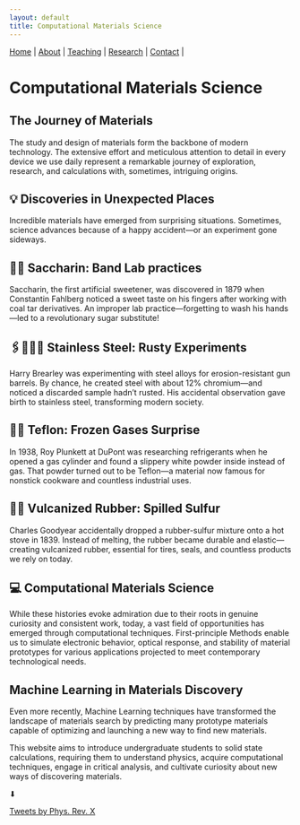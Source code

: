 ```yaml
---
layout: default
title: Computational Materials Science
---
```


<nav>
  <a href="/">Home</a> |
  <a href="/about.html">About</a> |
  <a href="/teaching.html">Teaching</a> |
  <a href="/research.html">Research</a> |
  <a href="/contact.html">Contact</a> |
</nav>

# Computational Materials Science


<div class="grid">

  <div class="card">
    <h2>The Journey of Materials</h2>
    <p>
      The study and design of materials form the backbone of modern technology. The extensive effort and meticulous attention to detail in every device we use daily represent a remarkable journey of exploration, research, and calculations with, sometimes, intriguing origins.
    </p>
  </div>

  <div class="card">
  <h2> 💡 Discoveries in Unexpected Places</h2>
  <p>
    Incredible materials have emerged from surprising situations. Sometimes, science advances because of a happy accident—or an experiment gone sideways.
  </p>
</div>

<div class="card">
  <h2>🍬🍭 Saccharin: Band Lab practices</h2>
  <p>
    Saccharin, the first artificial sweetener, was discovered in 1879 when Constantin Fahlberg noticed a sweet taste on his fingers after working with coal tar derivatives. An improper lab practice—forgetting to wash his hands—led to a revolutionary sugar substitute!
  </p>
</div>

<div class="card">
  <h2>🖇️👩🏻‍🏭 Stainless Steel: Rusty Experiments</h2>
  <p>
    Harry Brearley was experimenting with steel alloys for erosion-resistant gun barrels. By chance, he created steel with about 12% chromium—and noticed a discarded sample hadn’t rusted. His accidental observation gave birth to stainless steel, transforming modern society.
  </p>
</div>

<div class="card">
  <h2>🧪🍳 Teflon: Frozen Gases Surprise</h2>
  <p>
    In 1938, Roy Plunkett at DuPont was researching refrigerants when he opened a gas cylinder and found a slippery white powder inside instead of gas. That powder turned out to be Teflon—a material now famous for nonstick cookware and countless industrial uses.
  </p>
</div>

<div class="card">
  <h2>🔋🛞 Vulcanized Rubber: Spilled Sulfur</h2>
  <p>
    Charles Goodyear accidentally dropped a rubber-sulfur mixture onto a hot stove in 1839. Instead of melting, the rubber became durable and elastic—creating vulcanized rubber, essential for tires, seals, and countless products we rely on today.
  </p>
</div>

  <div class="card">
    <h2> 💻 Computational Materials Science</h2>
    <p>
      While these histories evoke admiration due to their roots in genuine curiosity and consistent work, today, a vast field of opportunities has emerged through computational techniques. First-principle Methods enable us to simulate electronic behavior, optical response, and stability of material prototypes for various applications projected to meet contemporary technological needs.
    </p>
  </div>

  <div class="card">
    <h2>Machine Learning in Materials Discovery</h2>
    <p>
      Even more recently, Machine Learning techniques have transformed the landscape of materials search by predicting many prototype materials capable of optimizing and launching a new way to find new materials.
    </p>
    <p>
      This website aims to introduce undergraduate students to solid state calculations, requiring them to understand physics, acquire computational techniques, engage in critical analysis, and cultivate curiosity about new ways of discovering materials.
    </p>
  </div>

</div>

⬇

<a class="twitter-timeline"
   data-height="400"
   data-theme="dark"
   href="https://twitter.com/PhysRevX">
  Tweets by Phys. Rev. X
</a>
<script defer src="https://platform.twitter.com/widgets.js" charset="utf-8"></script>




